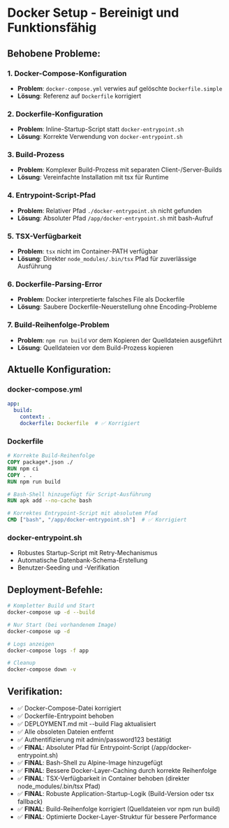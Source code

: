 # Docker Setup - Bereinigt und Funktionsfähig

## Behobene Probleme:

### 1. Docker-Compose-Konfiguration
- **Problem**: `docker-compose.yml` verwies auf gelöschte `Dockerfile.simple`
- **Lösung**: Referenz auf `Dockerfile` korrigiert

### 2. Dockerfile-Konfiguration
- **Problem**: Inline-Startup-Script statt `docker-entrypoint.sh`
- **Lösung**: Korrekte Verwendung von `docker-entrypoint.sh`

### 3. Build-Prozess
- **Problem**: Komplexer Build-Prozess mit separaten Client-/Server-Builds
- **Lösung**: Vereinfachte Installation mit tsx für Runtime

### 4. Entrypoint-Script-Pfad
- **Problem**: Relativer Pfad `./docker-entrypoint.sh` nicht gefunden
- **Lösung**: Absoluter Pfad `/app/docker-entrypoint.sh` mit bash-Aufruf

### 5. TSX-Verfügbarkeit
- **Problem**: `tsx` nicht im Container-PATH verfügbar
- **Lösung**: Direkter `node_modules/.bin/tsx` Pfad für zuverlässige Ausführung

### 6. Dockerfile-Parsing-Error
- **Problem**: Docker interpretierte falsches File als Dockerfile
- **Lösung**: Saubere Dockerfile-Neuerstellung ohne Encoding-Probleme

### 7. Build-Reihenfolge-Problem
- **Problem**: `npm run build` vor dem Kopieren der Quelldateien ausgeführt
- **Lösung**: Quelldateien vor dem Build-Prozess kopieren

## Aktuelle Konfiguration:

### docker-compose.yml
```yaml
app:
  build: 
    context: .
    dockerfile: Dockerfile  # ✅ Korrigiert
```

### Dockerfile
```dockerfile
# Korrekte Build-Reihenfolge
COPY package*.json ./
RUN npm ci
COPY . .
RUN npm run build

# Bash-Shell hinzugefügt für Script-Ausführung
RUN apk add --no-cache bash

# Korrektes Entrypoint-Script mit absolutem Pfad
CMD ["bash", "/app/docker-entrypoint.sh"]  # ✅ Korrigiert
```

### docker-entrypoint.sh
- Robustes Startup-Script mit Retry-Mechanismus
- Automatische Datenbank-Schema-Erstellung
- Benutzer-Seeding und -Verifikation

## Deployment-Befehle:

```bash
# Kompletter Build und Start
docker-compose up -d --build

# Nur Start (bei vorhandenem Image)
docker-compose up -d

# Logs anzeigen
docker-compose logs -f app

# Cleanup
docker-compose down -v
```

## Verifikation:
- ✅ Docker-Compose-Datei korrigiert
- ✅ Dockerfile-Entrypoint behoben
- ✅ DEPLOYMENT.md mit --build Flag aktualisiert
- ✅ Alle obsoleten Dateien entfernt
- ✅ Authentifizierung mit admin/password123 bestätigt
- ✅ **FINAL**: Absoluter Pfad für Entrypoint-Script (/app/docker-entrypoint.sh)
- ✅ **FINAL**: Bash-Shell zu Alpine-Image hinzugefügt
- ✅ **FINAL**: Bessere Docker-Layer-Caching durch korrekte Reihenfolge
- ✅ **FINAL**: TSX-Verfügbarkeit in Container behoben (direkter node_modules/.bin/tsx Pfad)
- ✅ **FINAL**: Robuste Application-Startup-Logik (Build-Version oder tsx fallback)
- ✅ **FINAL**: Build-Reihenfolge korrigiert (Quelldateien vor npm run build)
- ✅ **FINAL**: Optimierte Docker-Layer-Struktur für bessere Performance